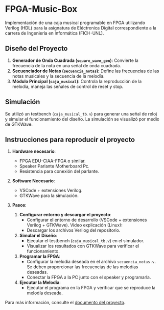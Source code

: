 # FPGA-Music-Box
Implementación de una caja musical programable en FPGA utilizando Verilog (HDL) para la asignatura de Eléctronica Digital correspondiente a la carrera de Ingeniería en Informática (FICH-UNL).


## Diseño del Proyecto

1. **Generador de Onda Cuadrada (`square_wave_gen`)**: Convierte la frecuencia de la nota en una señal de onda cuadrada.
2. **Secuenciador de Notas (`secuencia_notas`)**: Define las frecuencias de las notas musicales y la secuencia de la melodía.
3. **Módulo Principal (`caja_musical`)**: Controla la reproducción de la melodía, maneja las señales de control de reset y stop.


## Simulación

Se utilizó un testbench (`caja_musical_tb.v`) para generar una señal de reloj y simular el funcionamiento del diseño. La simulación se visualizó por medio de GTKWave.


## Instrucciones para reproducir el proyecto

1. **Hardware necesario**:
   - FPGA EDU-CIAA-FPGA o similar.
   - Speaker Parlante Motherboard Pc.
   - Resistencia para conexión del parlante.

2. **Software Necesario**:
   - VSCode + extensiones Verilog.
   - GTKWave para la simulación.

3. **Pasos**:
   1. **Configurar entorno y descargar el proyecto**:
      - Configurar el entorno de desarrollo (VSCode + extensiones Verilog + GTKWave). Video explicación (Linux): 
      - Descargar los archivos Verilog del repositorio.
   3. **Simular el Diseño**:
      - Ejecutar el testbench (`caja_musical_tb.v`) en el simulador.
      - Visualizar los resultados con GTKWave para verificar el funcionamiento.
   4. **Programar la FPGA**:
      - Configurar la melodía deseada en el archivo `secuencia_notas.v`. Se deben proporcionar las frecuencias de las melodías deseadas.
      - Conectar la FPGA a la PC junto con el speaker y programarla.
   5. **Ejecutar la Melodía**:
      - Ejecutar el programa en la FPGA y verificar que se reproduce la melodía deseada.

Para más información, consulte el [documento del proyecto](https://github.com/santirufiner/FPGA-Music-Box/blob/2a8c2d1b2daff52bd1a93cb3abac4e6929518e1f/Mora%2C%20Rufiner%20-%20TFI%20ED%202024%20-%20Dise%C3%B1o%20e%20implementaci%C3%B3n%20de%20una%20caja%20musical%20programable%20en%20FPGA.pdf).
